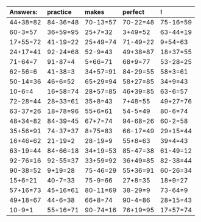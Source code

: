 | Answers: | practice | makes | perfect | ! |
| :--- | :--- | :--- | :--- | :--- |
| 44+38=82 | 84-36=48 | 70-13=57 | 70-22=48 | 75-16=59 | 
| 60-3=57 | 36+59=95 | 25+7=32 | 3+49=52 | 63-44=19 | 
| 17+55=72 | 41-19=22 | 25+49=74 | 71-49=22 | 9+54=63 | 
| 24+17=41 | 92-24=68 | 52-9=43 | 49+38=87 | 18+37=55 | 
| 71-64=7 | 91-87=4 | 5+66=71 | 68+9=77 | 53-28=25 | 
| 62-56=6 | 41-38=3 | 34+57=91 | 84-29=55 | 58+3=61 | 
| 50-14=36 | 46+6=52 | 65+29=94 | 58+27=85 | 34+9=43 | 
| 10-6=4 | 16+58=74 | 28+57=85 | 46+39=85 | 63-6=57 | 
| 72-28=44 | 28+33=61 | 35+8=43 | 7+48=55 | 49+27=76 | 
| 63-37=26 | 18+78=96 | 55+6=61 | 54-5=49 | 80-6=74 | 
| 48+34=82 | 84-39=45 | 67+7=74 | 94-68=26 | 60-2=58 | 
| 35+56=91 | 74-37=37 | 8+75=83 | 66-17=49 | 29+15=44 | 
| 16+46=62 | 21-19=2 | 28-19=9 | 55+8=63 | 39+4=43 | 
| 63-19=44 | 84-66=18 | 34+19=53 | 85-47=38 | 61-49=12 | 
| 92-76=16 | 92-55=37 | 33+59=92 | 36+49=85 | 82-38=44 | 
| 90-38=52 | 9+19=28 | 75-46=29 | 55+36=91 | 60-26=34 | 
| 15+6=21 | 40-7=33 | 75-9=66 | 27+8=35 | 18+9=27 | 
| 57+16=73 | 45+16=61 | 80-11=69 | 38-29=9 | 73-64=9 | 
| 49+18=67 | 44-6=38 | 66+8=74 | 90-4=86 | 28+15=43 | 
| 10-9=1 | 55+16=71 | 90-74=16 | 76+19=95 | 17+57=74 | 
